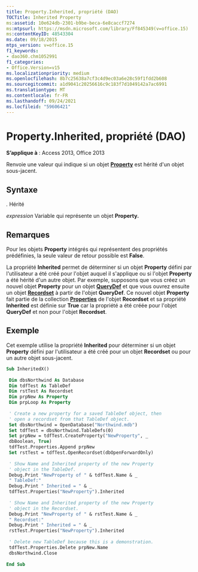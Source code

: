 ```yaml
---
title: Property.Inherited, propriété (DAO)
TOCTitle: Inherited Property
ms:assetid: 10e624db-2301-b9be-beca-6e8caccf7274
ms:mtpsurl: https://msdn.microsoft.com/library/Ff845349(v=office.15)
ms:contentKeyID: 48543304
ms.date: 09/18/2015
mtps_version: v=office.15
f1_keywords:
- dao360.chm1052991
f1_categories:
- Office.Version=v15
ms.localizationpriority: medium
ms.openlocfilehash: 8b7c25638a7cf3c4d9ec03a6e28c59f1fdd2b608
ms.sourcegitcommit: a1d9041c20256616c9c183f7d1049142a7ac6991
ms.translationtype: MT
ms.contentlocale: fr-FR
ms.lasthandoff: 09/24/2021
ms.locfileid: "59606421"
---
```

# <a name="propertyinherited-property-dao"></a>Property.Inherited, propriété (DAO)


**S’applique à** : Access 2013, Office 2013 

Renvoie une valeur qui indique si un objet **[Property](property-object-dao.md)** est hérité d'un objet sous-jacent.

## <a name="syntax"></a>Syntaxe

*.* Hérité

*expression* Variable qui représente un objet **Property.**

## <a name="remarks"></a>Remarques

Pour les objets **Property** intégrés qui représentent des propriétés prédéfinies, la seule valeur de retour possible est **False**.

La propriété **Inherited** permet de déterminer si un objet **Property** défini par l'utilisateur a été créé pour l'objet auquel il s'applique ou si l'objet **Property** a été hérité d'un autre objet. Par exemple, supposons que vous créez un nouvel objet **Property** pour un objet **[QueryDef](querydef-object-dao.md)** et que vous ouvrez ensuite un objet **[Recordset](recordset-object-dao.md)** à partir de l'objet **QueryDef**. Ce nouvel objet **Property** fait partie de la collection [**Properties**](properties-collection-dao.md) de l'objet **Recordset** et sa propriété **Inherited** est définie sur **True** car la propriété a été créée pour l'objet **QueryDef** et non pour l'objet **Recordset**.

## <a name="example"></a>Exemple

Cet exemple utilise la propriété **Inherited** pour déterminer si un objet **Property** défini par l'utilisateur a été créé pour un objet **Recordset** ou pour un autre objet sous-jacent.

```vb 
Sub InheritedX() 
 
 Dim dbsNorthwind As Database 
 Dim tdfTest As TableDef 
 Dim rstTest As Recordset 
 Dim prpNew As Property 
 Dim prpLoop As Property 
 
 ' Create a new property for a saved TableDef object, then 
 ' open a recordset from that TableDef object. 
 Set dbsNorthwind = OpenDatabase("Northwind.mdb") 
 Set tdfTest = dbsNorthwind.TableDefs(0) 
 Set prpNew = tdfTest.CreateProperty("NewProperty", _ 
 dbBoolean, True) 
 tdfTest.Properties.Append prpNew 
 Set rstTest = tdfTest.OpenRecordset(dbOpenForwardOnly) 
 
 ' Show Name and Inherited property of the new Property 
 ' object in the TableDef. 
 Debug.Print "NewProperty of " & tdfTest.Name & _ 
 " TableDef:" 
 Debug.Print " Inherited = " & _ 
 tdfTest.Properties("NewProperty").Inherited 
 
 ' Show Name and Inherited property of the new Property 
 ' object in the Recordset. 
 Debug.Print "NewProperty of " & rstTest.Name & _ 
 " Recordset:" 
 Debug.Print " Inherited = " & _ 
 rstTest.Properties("NewProperty").Inherited 
 
 ' Delete new TableDef because this is a demonstration. 
 tdfTest.Properties.Delete prpNew.Name 
 dbsNorthwind.Close 
 
End Sub 
 
```

